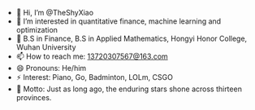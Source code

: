 - 👋 Hi, I’m @TheShyXiao
- 👀 I’m interested in quantitative finance, machine learning and optimization
- 💞️ B.S in Finance, B.S in Applied Mathematics, Hongyi Honor College, Wuhan University
- 📫 How to reach me: 13720307567@163.com
- 😄 Pronouns: He/him
- ⚡ Interest: Piano, Go, Badminton, LOLm, CSGO 
- 🌱 Motto: Just as long ago, the enduring stars shone across thirteen provinces.
